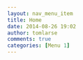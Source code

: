 ```yaml
---
layout: nav_menu_item
title: Home
date: 2014-08-26 19:02
author: tomlarse
comments: true
categories: [Menu 1]
---
```


